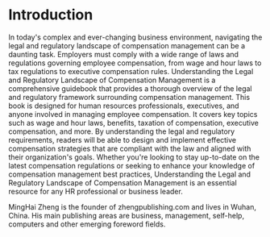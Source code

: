 # Introduction

In today's complex and ever-changing business environment, navigating the legal and regulatory landscape of compensation management can be a daunting task. Employers must comply with a wide range of laws and regulations governing employee compensation, from wage and hour laws to tax regulations to executive compensation rules. Understanding the Legal and Regulatory Landscape of Compensation Management is a comprehensive guidebook that provides a thorough overview of the legal and regulatory framework surrounding compensation management. This book is designed for human resources professionals, executives, and anyone involved in managing employee compensation. It covers key topics such as wage and hour laws, benefits, taxation of compensation, executive compensation, and more. By understanding the legal and regulatory requirements, readers will be able to design and implement effective compensation strategies that are compliant with the law and aligned with their organization's goals. Whether you're looking to stay up-to-date on the latest compensation regulations or seeking to enhance your knowledge of compensation management best practices, Understanding the Legal and Regulatory Landscape of Compensation Management is an essential resource for any HR professional or business leader.

MingHai Zheng is the founder of zhengpublishing.com and lives in Wuhan, China. His main publishing areas are business, management, self-help, computers and other emerging foreword fields.
